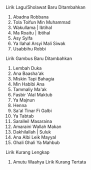 Lirik Lagu/Sholawat Baru Ditambahkan
1. Abadna Robbana
2. Tola Toifun Min Muhammad
3. Wakullama | Ibtihal
4. Ma Roaitu | Ibtihal
5. Asy Syifa
6. Ya Ilahal Arsyi Mali Siwak
7. Usabbihu Robbi

Lirik Gambus Baru Ditambahkan
1. Lembah Duka
2. Ana Baasha'ak
3. Miskin Tapi Bahagia
4. Min Habibi Ana
5. Tammaliy Ma'ak
6. Fasbir 'Alal Maktub
7. Ya Majnun
8. Henna
9. Sa'al Tinar Fi Galbi
10. Ya Tabtab
11. Saralleil Masaraina
12. Amaraini Wallah Makan
13. Dakhilallah | Suluk
14. Ana Albi Leik Mayyal
15. Ghali Ghali Ya Mahbub

Lirik Kurang Lengkap
1. Amutu Waahya Lirik Kurang Tertata

